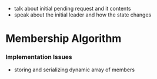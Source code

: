 - talk about initial pending request and it contents
- speak about the initial leader and how the state changes 


# Membership Algorithm


### Implementation Issues
- storing and serializing dynamic array of members 